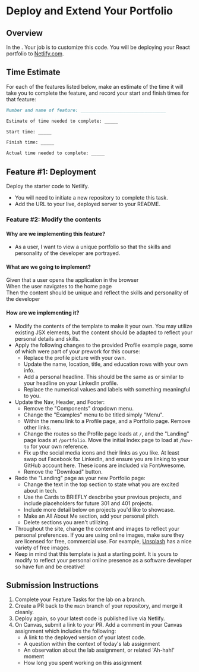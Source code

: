 # Deploy and Extend Your Portfolio

## Overview

In the . Your job is to customize this code.
You will be deploying your React portfolio to [Netlify.com](https://www.netlify.com/).

## Time Estimate

For each of the features listed below, make an estimate of the time it will take you to complete the feature, and record your start and finish times for that feature:

```md
Number and name of feature: ________________________________

Estimate of time needed to complete: _____

Start time: _____

Finish time: _____

Actual time needed to complete: _____
```

## Feature #1: Deployment

Deploy the starter code to Netlify. 

- You will need to initiate a new repository to complete this task.
- Add the URL to your live, deployed server to your README.

### Feature #2: Modify the contents

#### Why are we implementing this feature?

- As a user, I want to view a unique portfolio so that the skills and personality of the developer are portrayed.

#### What are we going to implement?

Given that a user opens the application in the browser  
When the user navigates to the home page  
Then the content should be unique and reflect the skills and personality of the developer  

#### How are we implementing it?

- Modify the contents of the template to make it your own. You may utilize existing JSX elements, but the content should be adapted to reflect your personal details and skills.
- Apply the following changes to the provided Profile example page, some of which were part of your prework for this course:
  - Replace the profile picture with your own.
  - Update the name, location, title, and education rows with your own info.
  - Add a personal headline. This should be the same as or similar to your headline on your LinkedIn profile.
  - Replace the numerical values and labels with something meaningful to you. 
- Update the Nav, Header, and Footer:
  - Remove the "Components" dropdown menu.
  - Change the "Examples" menu to be titled simply "Menu".
  - Within the menu link to a Profile page, and a Portfolio page. Remove other links.
  - Change the routes so the Profile page loads at `/`, and the "Landing" page loads at `/portfolio`. Move the initial Index page to load at `/how-to` for your own reference. 
  - Fix up the social media icons and their links as you like. At least swap out Facebook for LinkedIn, and ensure you are linking to your GitHub account here. These icons are included via FontAwesome.
  - Remove the "Download" button.
- Redo the "Landing" page as your new Portfolio page:
  - Change the text in the top section to state what you are excited about in tech. 
  - Use the Cards to BRIEFLY descbribe your previous projects, and include placeholders for future 301 and 401 projects. 
  - Include more detail below on projects you'd like to showcase. 
  - Make an All About Me section, add your personal pitch.
  - Delete sections you aren't utilizing. 
- Throughout the site, change the content and images to reflect your personal preferences. If you are using online images, make sure they are licensed for free, commercial use. For example, [Unsplash](https://unsplash.com/) has a nice variety of free images.
- Keep in mind that this template is just a starting point. It is yours to modify to reflect your personal online presence as a software developer so have fun and be creative!

## Submission Instructions

1. Complete your Feature Tasks for the lab on a branch. 
1. Create a PR back to the `main` branch of your repository, and merge it cleanly.
1. Deploy again, so your latest code is published live via Netlify. 
1. On Canvas, submit a link to your PR. Add a comment in your Canvas assignment which includes the following:
    - A link to the deployed version of your latest code.
    - A question within the context of today's lab assignment
    - An observation about the lab assignment, or related 'Ah-hah!' moment
    - How long you spent working on this assignment
